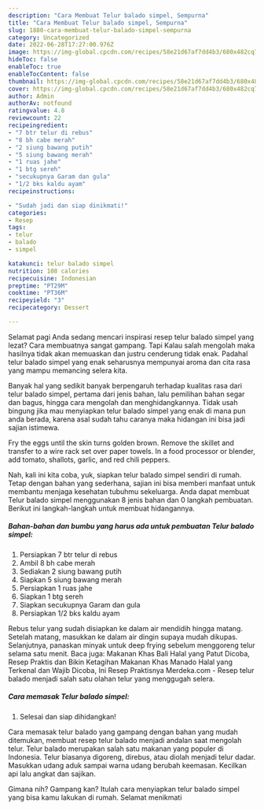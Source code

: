 ```yaml
---
description: "Cara Membuat Telur balado simpel, Sempurna"
title: "Cara Membuat Telur balado simpel, Sempurna"
slug: 1880-cara-membuat-telur-balado-simpel-sempurna
category: Uncategorized
date: 2022-06-28T17:27:00.976Z
image: https://img-global.cpcdn.com/recipes/58e21d67af7dd4b3/680x482cq70/telur-balado-simpel-foto-resep-utama.jpg
hideToc: false
enableToc: true
enableTocContent: false
thumbnail: https://img-global.cpcdn.com/recipes/58e21d67af7dd4b3/680x482cq70/telur-balado-simpel-foto-resep-utama.jpg
cover: https://img-global.cpcdn.com/recipes/58e21d67af7dd4b3/680x482cq70/telur-balado-simpel-foto-resep-utama.jpg
author: Admin
authorAv: notfound
ratingvalue: 4.8
reviewcount: 22
recipeingredient:
- "7 btr telur di rebus"
- "8 bh cabe merah"
- "2 siung bawang putih"
- "5 siung bawang merah"
- "1 ruas jahe"
- "1 btg sereh"
- "secukupnya Garam dan gula"
- "1/2 bks kaldu ayam"
recipeinstructions:

- "Sudah jadi dan siap dinikmati!"
categories:
- Resep
tags:
- telur
- balado
- simpel

katakunci: telur balado simpel 
nutrition: 108 calories
recipecuisine: Indonesian
preptime: "PT29M"
cooktime: "PT36M"
recipeyield: "3"
recipecategory: Dessert

---
```



Selamat pagi Anda sedang mencari inspirasi resep telur balado simpel yang lezat? Cara membuatnya sangat gampang. Tapi Kalau salah mengolah maka hasilnya tidak akan memuaskan dan justru cenderung tidak enak. Padahal telur balado simpel yang enak seharusnya mempunyai aroma dan cita rasa yang mampu memancing selera kita.


Banyak hal yang sedikit banyak berpengaruh terhadap kualitas rasa dari telur balado simpel, pertama dari jenis bahan, lalu pemilihan bahan segar dan bagus, hingga cara mengolah dan menghidangkannya. Tidak usah bingung jika mau menyiapkan telur balado simpel yang enak di mana pun anda berada, karena asal sudah tahu caranya maka hidangan ini bisa jadi sajian istimewa.

Fry the eggs until the skin turns golden brown. Remove the skillet and transfer to a wire rack set over paper towels. In a food processor or blender, add tomato, shallots, garlic, and red chili peppers.


Nah, kali ini kita coba, yuk, siapkan telur balado simpel sendiri di rumah. Tetap dengan bahan yang sederhana, sajian ini bisa memberi manfaat untuk membantu menjaga kesehatan tubuhmu sekeluarga. Anda dapat membuat Telur balado simpel menggunakan 8 jenis bahan dan 0 langkah pembuatan. Berikut ini langkah-langkah untuk membuat hidangannya.

<!--inarticleads1-->

##### Bahan-bahan dan bumbu yang harus ada untuk pembuatan Telur balado simpel:

1. Persiapkan 7 btr telur di rebus
1. Ambil 8 bh cabe merah
1. Sediakan 2 siung bawang putih
1. Siapkan 5 siung bawang merah
1. Persiapkan 1 ruas jahe
1. Siapkan 1 btg sereh
1. Siapkan secukupnya Garam dan gula
1. Persiapkan 1/2 bks kaldu ayam


Rebus telur yang sudah disiapkan ke dalam air mendidih hingga matang. Setelah matang, masukkan ke dalam air dingin supaya mudah dikupas. Selanjutnya, panaskan minyak untuk deep frying sebelum menggoreng telur selama satu menit. Baca juga: Makanan Khas Bali Halal yang Patut Dicoba, Resep Praktis dan Bikin Ketagihan Makanan Khas Manado Halal yang Terkenal dan Wajib Dicoba, Ini Resep Praktisnya Merdeka.com - Resep telur balado menjadi salah satu olahan telur yang menggugah selera. 

<!--inarticleads2-->

##### Cara memasak Telur balado simpel:


1. Selesai dan siap dihidangkan!

Cara memasak telur balado yang gampang dengan bahan yang mudah ditemukan, membuat resep telur balado menjadi andalan saat mengolah telur. Telur balado merupakan salah satu makanan yang populer di Indonesia. Telur biasanya digoreng, direbus, atau diolah menjadi telur dadar. Masukkan udang aduk sampai warna udang berubah keemasan. Kecilkan api lalu angkat dan sajikan. 

Gimana nih? Gampang kan? Itulah cara menyiapkan telur balado simpel yang bisa kamu lakukan di rumah. Selamat menikmati
